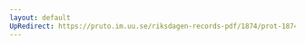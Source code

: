 ```yaml
---
layout: default
UpRedirect: https://pruto.im.uu.se/riksdagen-records-pdf/1874/prot-1874--ak--321.pdf
---
```


